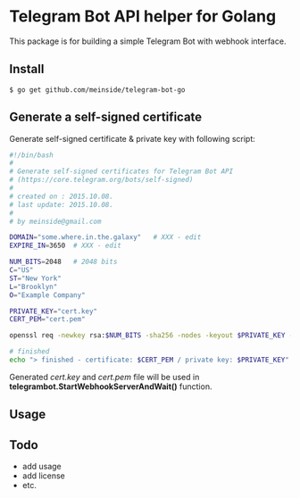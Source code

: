 # Telegram Bot API helper for Golang

This package is for building a simple Telegram Bot with webhook interface.

## Install

```
$ go get github.com/meinside/telegram-bot-go
```

## Generate a self-signed certificate

Generate self-signed certificate & private key with following script:

```bash
#!/bin/bash
#
# Generate self-signed certificates for Telegram Bot API
# (https://core.telegram.org/bots/self-signed)
# 
# created on : 2015.10.08.
# last update: 2015.10.08.
# 
# by meinside@gmail.com

DOMAIN="some.where.in.the.galaxy"	# XXX - edit
EXPIRE_IN=3650	# XXX - edit

NUM_BITS=2048	# 2048 bits
C="US"
ST="New York"
L="Brooklyn"
O="Example Company"

PRIVATE_KEY="cert.key"
CERT_PEM="cert.pem"

openssl req -newkey rsa:$NUM_BITS -sha256 -nodes -keyout $PRIVATE_KEY -x509 -days $EXPIRE_IN -out $CERT_PEM -subj "/C=$C/ST=$ST/L=$L/O=$O/CN=$DOMAIN"

# finished
echo "> finished - certificate: $CERT_PEM / private key: $PRIVATE_KEY"
```

Generated *cert.key* and *cert.pem* file will be used in **telegrambot.StartWebhookServerAndWait()** function.

## Usage

## Todo

* add usage
* add license
* etc.

